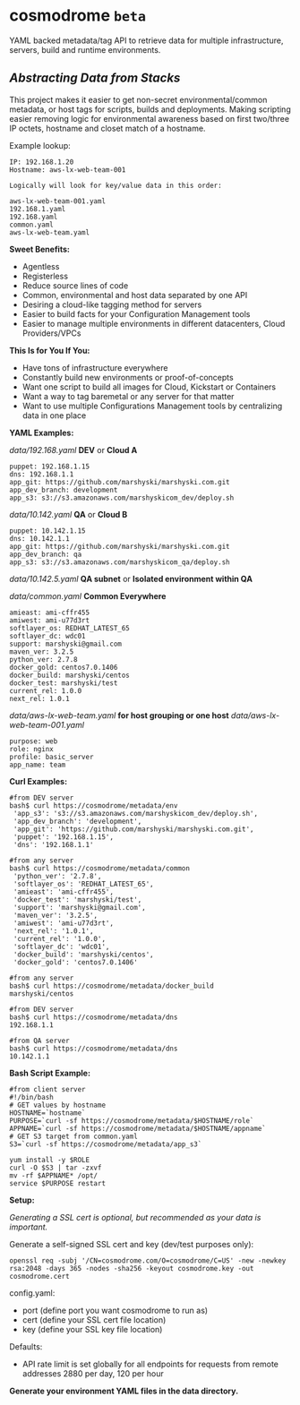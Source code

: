 # cosmodrome  ``beta``
YAML backed metadata/tag API to retrieve data for multiple infrastructure, servers, build and runtime environments.


*Abstracting Data from Stacks*
----------------------------
This project makes it easier to get non-secret environmental/common metadata, or host tags for scripts, builds and deployments.  Making scripting easier removing logic for environmental awareness based on first two/three IP octets, hostname and closet match of a hostname.

Example lookup:

    IP: 192.168.1.20
    Hostname: aws-lx-web-team-001

    Logically will look for key/value data in this order:

    aws-lx-web-team-001.yaml
    192.168.1.yaml
    192.168.yaml
    common.yaml
    aws-lx-web-team.yaml


**Sweet Benefits:**

- Agentless
- Registerless
- Reduce source lines of code
- Common, environmental and host data separated by one API
- Desiring a cloud-like tagging method for servers
- Easier to build facts for your Configuration Management tools
- Easier to manage multiple environments in different datacenters, Cloud Providers/VPCs

**This Is for You If You:**

- Have tons of infrastructure everywhere
- Constantly build new environments or proof-of-concepts
- Want one script to build all images for Cloud, Kickstart or Containers
- Want a way to tag baremetal or any server for that matter
- Want to use multiple Configurations Management tools by centralizing data in one place

**YAML Examples:**

*data/192.168.yaml*  **DEV** or **Cloud A**

    puppet: 192.168.1.15
    dns: 192.168.1.1
    app_git: https://github.com/marshyski/marshyski.com.git
    app_dev_branch: development
    app_s3: s3://s3.amazonaws.com/marshyskicom_dev/deploy.sh
    
*data/10.142.yaml*  **QA** or **Cloud B**

    puppet: 10.142.1.15
    dns: 10.142.1.1
    app_git: https://github.com/marshyski/marshyski.com.git
    app_dev_branch: qa
    app_s3: s3://s3.amazonaws.com/marshyskicom_qa/deploy.sh
    
*data/10.142.5.yaml*  **QA subnet** or **Isolated environment within QA**

*data/common.yaml*  **Common Everywhere**

    amieast: ami-cffr455
    amiwest: ami-u77d3rt
    softlayer_os: REDHAT_LATEST_65
    softlayer_dc: wdc01
    support: marshyski@gmail.com
    maven_ver: 3.2.5
    python_ver: 2.7.8
    docker_gold: centos7.0.1406
    docker_build: marshyski/centos
    docker_test: marshyski/test
    current_rel: 1.0.0
    next_rel: 1.0.1
    
*data/aws-lx-web-team.yaml* **for host grouping or one host** *data/aws-lx-web-team-001.yaml*

    purpose: web
    role: nginx
    profile: basic_server
    app_name: team

**Curl Examples:**

    #from DEV server
    bash$ curl https://cosmodrome/metadata/env
     'app_s3': 's3://s3.amazonaws.com/marshyskicom_dev/deploy.sh',
     'app_dev_branch': 'development',
     'app_git': 'https://github.com/marshyski/marshyski.com.git',
     'puppet': '192.168.1.15',
     'dns': '192.168.1.1'
    
    #from any server
    bash$ curl https://cosmodrome/metadata/common
     'python_ver': '2.7.8',
     'softlayer_os': 'REDHAT_LATEST_65',
     'amieast': 'ami-cffr455',
     'docker_test': 'marshyski/test',
     'support': 'marshyski@gmail.com',
     'maven_ver': '3.2.5',
     'amiwest': 'ami-u77d3rt',
     'next_rel': '1.0.1',
     'current_rel': '1.0.0',
     'softlayer_dc': 'wdc01',
     'docker_build': 'marshyski/centos',
     'docker_gold': 'centos7.0.1406'

    #from any server
    bash$ curl https://cosmodrome/metadata/docker_build
    marshyski/centos

    #from DEV server
    bash$ curl https://cosmodrome/metadata/dns
    192.168.1.1

    #from QA server
    bash$ curl https://cosmodrome/metadata/dns
    10.142.1.1
    
    
**Bash Script Example:**

    #from client server
    #!/bin/bash
    # GET values by hostname
    HOSTNAME=`hostname`
    PURPOSE=`curl -sf https://cosmodrome/metadata/$HOSTNAME/role`
    APPNAME=`curl -sf https://cosmodrome/metadata/$HOSTNAME/appname`
    # GET S3 target from common.yaml
    S3=`curl -sf https://cosmodrome/metadata/app_s3`

    yum install -y $ROLE
    curl -O $S3 | tar -zxvf
    mv -rf $APPNAME* /opt/
    service $PURPOSE restart

**Setup:**

*Generating a SSL cert is optional, but recommended as your data is important.*

Generate a self-signed SSL cert and key (dev/test purposes only):

    openssl req -subj '/CN=cosmodrome.com/O=cosmodrome/C=US' -new -newkey rsa:2048 -days 365 -nodes -sha256 -keyout cosmodrome.key -out cosmodrome.cert

config.yaml:

 - port (define port you want cosmodrome to run as) 
 - cert (define your SSL cert file location) 
 - key (define your SSL key file location)

Defaults:

 - API rate limit is set globally for all endpoints for requests from remote addresses 2880 per day, 120 per hour

**Generate your environment YAML files in the data directory.**
